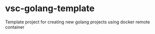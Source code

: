 # vsc-golang-template
Template project for creating new golang projects using docker remote container
